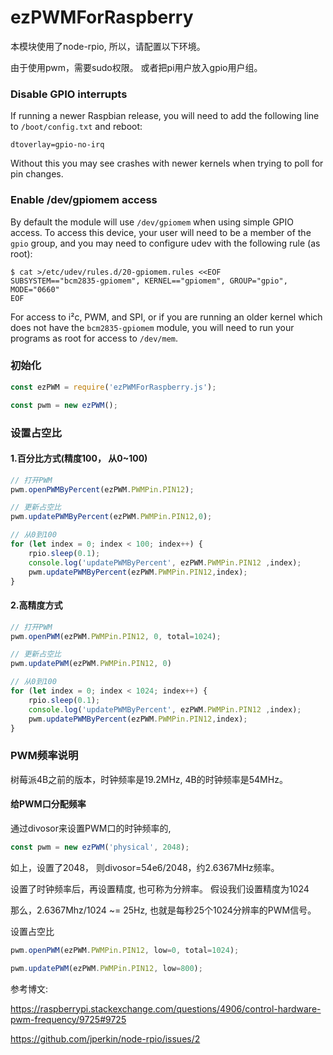# ezPWMForRaspberry

本模块使用了node-rpio, 所以，请配置以下环境。

由于使用pwm，需要sudo权限。 或者把pi用户放入gpio用户组。

### Disable GPIO interrupts

If running a newer Raspbian release, you will need to add the following line to
`/boot/config.txt` and reboot:

```
dtoverlay=gpio-no-irq
```

Without this you may see crashes with newer kernels when trying to poll for pin
changes.

### Enable /dev/gpiomem access

By default the module will use `/dev/gpiomem` when using simple GPIO access.
To access this device, your user will need to be a member of the `gpio` group,
and you may need to configure udev with the following rule (as root):

```shell
$ cat >/etc/udev/rules.d/20-gpiomem.rules <<EOF
SUBSYSTEM=="bcm2835-gpiomem", KERNEL=="gpiomem", GROUP="gpio", MODE="0660"
EOF
```

For access to i²c, PWM, and SPI, or if you are running an older kernel which
does not have the `bcm2835-gpiomem` module, you will need to run your programs
as root for access to `/dev/mem`.



### 初始化

```javascript
const ezPWM = require('ezPWMForRaspberry.js');

const pwm = new ezPWM();

```


### 设置占空比

#### 1.百分比方式(精度100， 从0~100)

```javascript
// 打开PWM
pwm.openPWMByPercent(ezPWM.PWMPin.PIN12);

// 更新占空比
pwm.updatePWMByPercent(ezPWM.PWMPin.PIN12,0);

// 从0到100
for (let index = 0; index < 100; index++) {
    rpio.sleep(0.1);
    console.log('updatePWMByPercent', ezPWM.PWMPin.PIN12 ,index);
    pwm.updatePWMByPercent(ezPWM.PWMPin.PIN12,index);
}

```

#### 2.高精度方式

```javascript
// 打开PWM
pwm.openPWM(ezPWM.PWMPin.PIN12, 0, total=1024);

// 更新占空比
pwm.updatePWM(ezPWM.PWMPin.PIN12, 0)

// 从0到100
for (let index = 0; index < 1024; index++) {
    rpio.sleep(0.1);
    console.log('updatePWMByPercent', ezPWM.PWMPin.PIN12 ,index);
    pwm.updatePWMByPercent(ezPWM.PWMPin.PIN12,index);
}
```



### PWM频率说明

树莓派4B之前的版本，时钟频率是19.2MHz, 4B的时钟频率是54MHz。



#### 给PWM口分配频率

通过divosor来设置PWM口的时钟频率的, 

```javascript
const pwm = new ezPWM('physical', 2048); 
```

如上，设置了2048， 则divosor=54e6/2048，约2.6367MHz频率。

设置了时钟频率后，再设置精度, 也可称为分辨率。 假设我们设置精度为1024

那么，2.6367Mhz/1024 ~= 25Hz, 也就是每秒25个1024分辨率的PWM信号。



设置占空比

```javascript
pwm.openPWM(ezPWM.PWMPin.PIN12, low=0, total=1024); 

pwm.updatePWM(ezPWM.PWMPin.PIN12, low=800);
```



参考博文:

https://raspberrypi.stackexchange.com/questions/4906/control-hardware-pwm-frequency/9725#9725

https://github.com/jperkin/node-rpio/issues/2